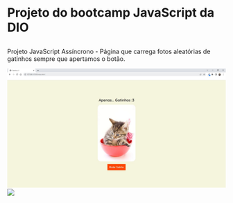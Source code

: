 # Projeto do bootcamp JavaScript da DIO

##

Projeto JavaScript Assíncrono - Página que carrega fotos aleatórias de gatinhos sempre que apertamos o botão. 

<img src="print.JPG"/>

<img src="https://img.shields.io/badge/JavaScript-F7DF1E?style=for-the-badge&logo=javascript&logoColor=black">